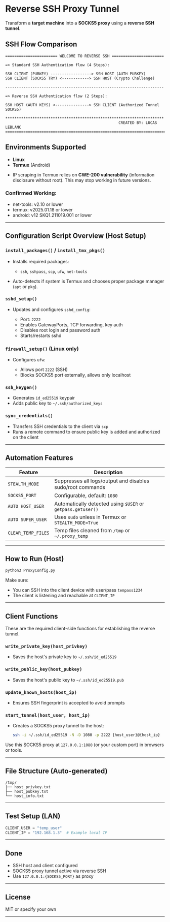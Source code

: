 # Reverse SSH Proxy Tunnel

Transform a **target machine** into a **SOCKS5 proxy** using a **reverse SSH tunnel**.

## SSH Flow Comparison

```text
======================= WELCOME TO REVERSE SSH =======================

=> Standard SSH Authentication flow (4 Steps):

SSH CLIENT (PUBKEY) ------------------> SSH HOST (AUTH PUBKEY)
SSH CLIENT (SOCKS5 TRY) <------------> SSH HOST (Crypto Challenge)

----------------------------------------------------------------------

=> Reverse SSH Authentication flow (2 Steps):

SSH HOST (AUTH KEYS) <---------------> SSH CLIENT (Authorized Tunnel SOCKS5)

**********************************************************************
                                                  CREATED BY: LUCAS LEBLANC
=======================================================================
```

## Environments Supported

* **Linux**
* **Termux** (Android)

- IP scraping in Termux relies on **CWE-200 vulnerability** (information disclosure without root). This may stop working in future versions.

### Confirmed Working:

* net-tools: v2.10 or lower
* termux: v2025.01.18 or lower
* android: v12 SKQ1.211019.001 or lower

---

## Configuration Script Overview (Host Setup)

### `install_packages()` / `install_tmx_pkgs()`

* Installs required packages:

  * `ssh`, `sshpass`, `scp`, `ufw`, `net-tools`
* Auto-detects if system is Termux and chooses proper package manager (`apt` or `pkg`).

### `sshd_setup()`

* Updates and configures `sshd_config`:

  * Port: `2222`
  * Enables GatewayPorts, TCP forwarding, key auth
  * Disables root login and password auth
  * Starts/restarts sshd

### `firewall_setup()` (Linux only)

* Configures `ufw`:

  * Allows port `2222` (SSH)
  * Blocks SOCKS5 port externally, allows only localhost

### `ssh_keygen()`

* Generates `id_ed25519` keypair
* Adds public key to `~/.ssh/authorized_keys`

### `sync_credentials()`

* Transfers SSH credentials to the client via `scp`
* Runs a remote command to ensure public key is added and authorized on the client

---

## Automation Features

| Feature            | Description                                                 |
| ------------------ | ----------------------------------------------------------- |
| `STEALTH_MODE`     | Suppresses all logs/output and disables sudo/root commands  |
| `SOCKS5_PORT`      | Configurable, default: `1080`                               |
| `AUTO HOST_USER`   | Automatically detected using `$USER` or `getpass.getuser()` |
| `AUTO SUPER_USER`  | Uses `sudo` unless in Termux or `STEALTH_MODE=True`         |
| `CLEAR_TEMP_FILES` | Temp files cleaned from `/tmp` or `~/.proxy_temp`           |

---

## How to Run (Host)

```bash
python3 ProxyConfig.py
```

Make sure:

* You can SSH into the client device with user/pass `tempass1234`
* The client is listening and reachable at `CLIENT_IP`

---

## Client Functions

These are the required client-side functions for establishing the reverse tunnel.

### `write_private_key(host_privkey)`

* Saves the host's private key to `~/.ssh/id_ed25519`

### `write_public_key(host_pubkey)`

* Saves the host's public key to `~/.ssh/id_ed25519.pub`

### `update_known_hosts(host_ip)`

* Ensures SSH fingerprint is accepted to avoid prompts

### `start_tunnel(host_user, host_ip)`

* Creates a SOCKS5 proxy tunnel to the host:

  ```bash
  ssh -i ~/.ssh/id_ed25519 -N -D 1080 -p 2222 {host_user}@{host_ip}
  ```

Use this SOCKS5 proxy at `127.0.0.1:1080` (or your custom port) in browsers or tools.

---

## File Structure (Auto-generated)

```text
/tmp/
├── host_privkey.txt
├── host_pubkey.txt
└── host_info.txt
```

---

## Test Setup (LAN)

```python
CLIENT_USER = "temp_user"
CLIENT_IP = "192.168.1.3"  # Example local IP
```

---

## Done

* SSH host and client configured
* SOCKS5 proxy tunnel active via reverse SSH
* Use `127.0.0.1:{SOCKS5_PORT}` as proxy

---

## License

MIT or specify your own

---
